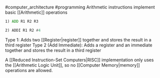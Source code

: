 #computer_architecture #programming 
Arithmetic instructions implement basic [[Arithmetic]] operations
```asm
1) ADD R1 R2 R3

2) ADDI R1 R2 #4
```
Type 1: Adds two [[Register|register]] together and stores the result in a third register
Type 2 (Add Immediate): Adds a register and an immediate together and stores the result in a third register

A [[Reduced Instruction-Set Computers|RISC]] implementation only uses the [[Arithmetic Logic Unit]], so no [[Computer Memory|memory]] operations are allowed.